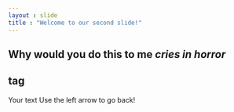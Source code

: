 ```yaml
---
layout : slide
title : "Welcome to our second slide!"
---
```

## Why would you do this to me *cries in horror* <h2> tag  
Your text
Use the left arrow to go back!
